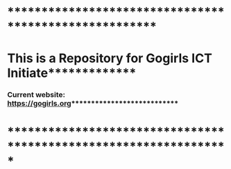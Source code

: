# ******************************************************
# This is a Repository for Gogirls ICT Initiate*************
### Current website: https://gogirls.org***************************
# *****************************************************************
